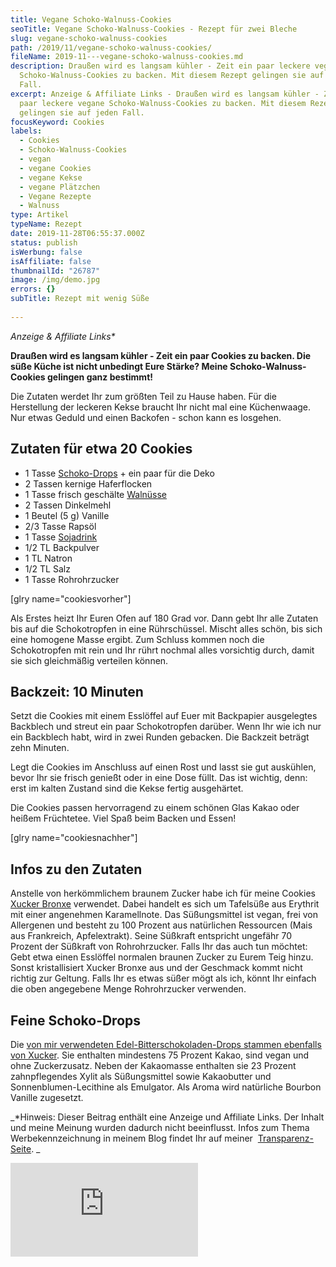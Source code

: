 ```yaml
---
title: Vegane Schoko-Walnuss-Cookies
seoTitle: Vegane Schoko-Walnuss-Cookies - Rezept für zwei Bleche
slug: vegane-schoko-walnuss-cookies
path: /2019/11/vegane-schoko-walnuss-cookies/
fileName: 2019-11---vegane-schoko-walnuss-cookies.md
description: Draußen wird es langsam kühler - Zeit ein paar leckere vegane
  Schoko-Walnuss-Cookies zu backen. Mit diesem Rezept gelingen sie auf jeden
  Fall.
excerpt: Anzeige & Affiliate Links - Draußen wird es langsam kühler - Zeit ein
  paar leckere vegane Schoko-Walnuss-Cookies zu backen. Mit diesem Rezept
  gelingen sie auf jeden Fall.
focusKeyword: Cookies
labels:
  - Cookies
  - Schoko-Walnuss-Cookies
  - vegan
  - vegane Cookies
  - vegane Kekse
  - vegane Plätzchen
  - Vegane Rezepte
  - Walnuss
type: Artikel
typeName: Rezept
date: 2019-11-28T06:55:37.000Z
status: publish
isWerbung: false
isAffiliate: false
thumbnailId: "26787"
image: /img/demo.jpg
errors: {}
subTitle: Rezept mit wenig Süße
  
---
```


_Anzeige &amp; Affiliate Links\*_

**Draußen wird es langsam kühler - Zeit ein paar Cookies zu backen. Die süße
Küche ist nicht unbedingt Eure Stärke? Meine Schoko-Walnuss-Cookies gelingen
ganz bestimmt!**

Die Zutaten werdet Ihr zum größten Teil zu Hause haben. Für die Herstellung der
leckeren Kekse braucht Ihr nicht mal eine Küchenwaage. Nur etwas Geduld und
einen Backofen - schon kann es losgehen.

## Zutaten für etwa 20 Cookies

- 1 Tasse [Schoko-Drops](http://tidd.ly/b9dd4b7e) + ein paar für die Deko
- 2 Tassen kernige Haferflocken
- 1 Tasse frisch geschälte
  [Walnüsse](/2019/09/hof-windkind-walnuss-baum-adoptieren/)
- 2 Tassen Dinkelmehl
- 1 Beutel (5 g) Vanille
- 2/3 Tasse Rapsöl
- 1 Tasse [Sojadrink](/2014/12/diy-sojamilch/)
- 1/2 TL Backpulver
- 1 TL Natron
- 1/2 TL Salz
- 1 Tasse Rohrohrzucker

[glry name="cookiesvorher"]

Als Erstes heizt Ihr Euren Ofen auf 180 Grad vor. Dann gebt Ihr alle Zutaten bis
auf die Schokotropfen in eine Rührschüssel. Mischt alles schön, bis sich eine
homogene Masse ergibt. Zum Schluss kommen noch die Schokotropfen mit rein und
Ihr rührt nochmal alles vorsichtig durch, damit sie sich gleichmäßig verteilen
können.

## Backzeit: 10 Minuten

Setzt die Cookies mit einem Esslöffel auf Euer mit Backpapier ausgelegtes
Backblech und streut ein paar Schokotropfen darüber. Wenn Ihr wie ich nur ein
Backblech habt, wird in zwei Runden gebacken. Die Backzeit beträgt zehn Minuten.

Legt die Cookies im Anschluss auf einen Rost und lasst sie gut auskühlen, bevor
Ihr sie frisch genießt oder in eine Dose füllt. Das ist wichtig, denn: erst im
kalten Zustand sind die Kekse fertig ausgehärtet.

Die Cookies passen hervorragend zu einem schönen Glas Kakao oder heißem
Früchtetee. Viel Spaß beim Backen und Essen!

[glry name="cookiesnachher"]

## Infos zu den Zutaten

Anstelle von herkömmlichem braunem Zucker habe ich für meine Cookies 
[Xucker Bronxe](http://tidd.ly/3ac05ce5) verwendet. Dabei handelt es sich um
Tafelsüße aus Erythrit mit einer angenehmen Karamellnote. Das Süßungsmittel ist
vegan, frei von Allergenen und besteht zu 100 Prozent aus natürlichen Ressourcen
(Mais aus Frankreich, Apfelextrakt). Seine Süßkraft entspricht ungefähr 70
Prozent der Süßkraft von Rohrohrzucker. Falls Ihr das auch tun möchtet: Gebt
etwa einen Esslöffel normalen braunen Zucker zu Eurem Teig hinzu. Sonst
kristallisiert Xucker Bronxe aus und der Geschmack kommt nicht richtig zur
Geltung. Falls Ihr es etwas süßer mögt als ich, könnt Ihr einfach die oben
angegebene Menge Rohrohrzucker verwenden.

## Feine Schoko-Drops

Die
[von mir verwendeten Edel-Bitterschokoladen-Drops stammen ebenfalls von Xucker](http://tidd.ly/b9dd4b7e).
Sie enthalten mindestens 75 Prozent Kakao, sind vegan und ohne Zuckerzusatz.
Neben der Kakaomasse enthalten sie 23 Prozent zahnpflegendes Xylit als
Süßungsmittel sowie Kakaobutter und Sonnenblumen-Lecithine als Emulgator. Als
Aroma wird natürliche Bourbon Vanille zugesetzt.

_\*Hinweis: Dieser Beitrag enthält eine Anzeige und Affiliate Links. Der Inhalt
und meine Meinung wurden dadurch nicht beeinflusst. Infos zum Thema
Werbekennzeichnung in meinem Blog findet Ihr auf meiner 
[Transparenz-Seite](/werbung/). _

<!-- START ADVERTISER: Xucker DE from awin.com -->

![null](https://www.awin1.com/cshow.php?s=2269518&v=11793&q=348986&r=632580)

[](https://www.awin1.com/cread.php?s=2269518&v=11793&q=348986&r=632580)

<!-- END ADVERTISER: Xucker DE from awin.com -->

  